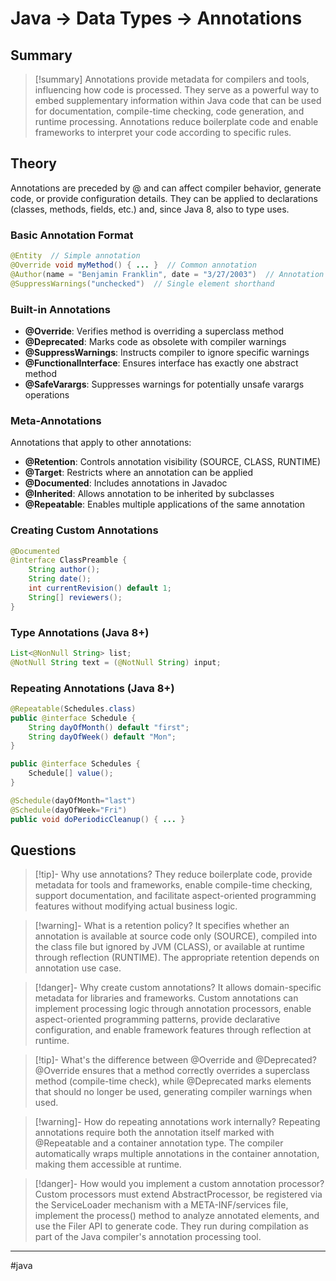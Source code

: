 # Java -> Data Types -> Annotations
## Summary
> [!summary]
> Annotations provide metadata for compilers and tools, influencing how code is processed. They serve as a powerful way to embed supplementary information within Java code that can be used for documentation, compile-time checking, code generation, and runtime processing. Annotations reduce boilerplate code and enable frameworks to interpret your code according to specific rules.

## Theory
Annotations are preceded by @ and can affect compiler behavior, generate code, or provide configuration details. They can be applied to declarations (classes, methods, fields, etc.) and, since Java 8, also to type uses.

### Basic Annotation Format
```java
@Entity  // Simple annotation
@Override void myMethod() { ... }  // Common annotation
@Author(name = "Benjamin Franklin", date = "3/27/2003")  // Annotation with elements
@SuppressWarnings("unchecked")  // Single element shorthand
```

### Built-in Annotations
- **@Override**: Verifies method is overriding a superclass method
- **@Deprecated**: Marks code as obsolete with compiler warnings
- **@SuppressWarnings**: Instructs compiler to ignore specific warnings
- **@FunctionalInterface**: Ensures interface has exactly one abstract method
- **@SafeVarargs**: Suppresses warnings for potentially unsafe varargs operations

### Meta-Annotations
Annotations that apply to other annotations:
- **@Retention**: Controls annotation visibility (SOURCE, CLASS, RUNTIME)
- **@Target**: Restricts where an annotation can be applied
- **@Documented**: Includes annotations in Javadoc
- **@Inherited**: Allows annotation to be inherited by subclasses
- **@Repeatable**: Enables multiple applications of the same annotation

### Creating Custom Annotations
```java
@Documented
@interface ClassPreamble {
    String author();
    String date();
    int currentRevision() default 1;
    String[] reviewers();
}
```

### Type Annotations (Java 8+)
```java
List<@NonNull String> list;
@NotNull String text = (@NotNull String) input;
```

### Repeating Annotations (Java 8+)
```java
@Repeatable(Schedules.class)
public @interface Schedule {
    String dayOfMonth() default "first";
    String dayOfWeek() default "Mon";
}

public @interface Schedules {
    Schedule[] value();
}

@Schedule(dayOfMonth="last")
@Schedule(dayOfWeek="Fri")
public void doPeriodicCleanup() { ... }
```

## Questions
> [!tip]- Why use annotations?
> They reduce boilerplate code, provide metadata for tools and frameworks, enable compile-time checking, support documentation, and facilitate aspect-oriented programming features without modifying actual business logic.

> [!warning]- What is a retention policy?
> It specifies whether an annotation is available at source code only (SOURCE), compiled into the class file but ignored by JVM (CLASS), or available at runtime through reflection (RUNTIME). The appropriate retention depends on annotation use case.

> [!danger]- Why create custom annotations?
> It allows domain-specific metadata for libraries and frameworks. Custom annotations can implement processing logic through annotation processors, enable aspect-oriented programming patterns, provide declarative configuration, and enable framework features through reflection at runtime.

> [!tip]- What's the difference between @Override and @Deprecated?
> @Override ensures that a method correctly overrides a superclass method (compile-time check), while @Deprecated marks elements that should no longer be used, generating compiler warnings when used.

> [!warning]- How do repeating annotations work internally?
> Repeating annotations require both the annotation itself marked with @Repeatable and a container annotation type. The compiler automatically wraps multiple annotations in the container annotation, making them accessible at runtime.

> [!danger]- How would you implement a custom annotation processor?
> Custom processors must extend AbstractProcessor, be registered via the ServiceLoader mechanism with a META-INF/services file, implement the process() method to analyze annotated elements, and use the Filer API to generate code. They run during compilation as part of the Java compiler's annotation processing tool.

- - - 
#java
